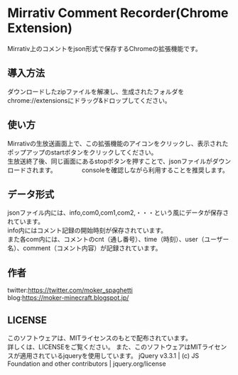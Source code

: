 # Mirrativ Comment Recorder(Chrome Extension)
Mirrativ上のコメントをjson形式で保存するChromeの拡張機能です。  

## 導入方法
ダウンロードしたzipファイルを解凍し、生成されたフォルダをchrome://extensionsにドラッグ&ドロップしてください。

## 使い方
Mirrativの生放送画面上で、この拡張機能のアイコンをクリックし、表示されたポップアップのstartボタンをクリックしてください。  
生放送終了後、同じ画面にあるstopボタンを押すことで、jsonファイルがダウンロードされます。　　
　　
consoleを確認しながら利用することを推奨します。

## データ形式
jsonファイル内には、info,com0,com1,com2,・・・という風にデータが保存されています。  
info内にはコメント記録の開始時刻が保存されています。  
また各com内には、コメントのcnt（通し番号）、time（時刻）、user（ユーザー名）、comment（コメント内容）が記録されています。

## 作者
twitter:<https://twitter.com/moker_spaghetti>  
blog:<https://moker-minecraft.blogspot.jp/>

## LICENSE
このソフトウェアは、MITライセンスのもとで配布されています。  
詳しくは、LICENSEをご覧ください。
また、このソフトウェアはMITライセンスが適用されているjqueryを使用しています。
jQuery v3.3.1 | (c) JS Foundation and other contributors | jquery.org/license
